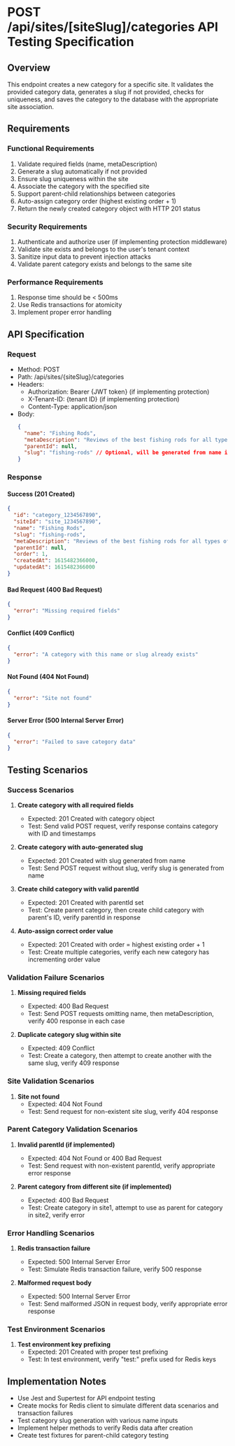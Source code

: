 # POST /api/sites/[siteSlug]/categories API Testing Specification

## Overview

This endpoint creates a new category for a specific site. It validates the provided category data, generates a slug if not provided, checks for uniqueness, and saves the category to the database with the appropriate site association.

## Requirements

### Functional Requirements

1. Validate required fields (name, metaDescription)
2. Generate a slug automatically if not provided
3. Ensure slug uniqueness within the site
4. Associate the category with the specified site
5. Support parent-child relationships between categories
6. Auto-assign category order (highest existing order + 1)
7. Return the newly created category object with HTTP 201 status

### Security Requirements

1. Authenticate and authorize user (if implementing protection middleware)
2. Validate site exists and belongs to the user's tenant context
3. Sanitize input data to prevent injection attacks
4. Validate parent category exists and belongs to the same site

### Performance Requirements

1. Response time should be < 500ms
2. Use Redis transactions for atomicity
3. Implement proper error handling

## API Specification

### Request

- Method: POST
- Path: /api/sites/{siteSlug}/categories
- Headers:
  - Authorization: Bearer {JWT token} (if implementing protection)
  - X-Tenant-ID: {tenant ID} (if implementing protection)
  - Content-Type: application/json
- Body:
  ```json
  {
    "name": "Fishing Rods",
    "metaDescription": "Reviews of the best fishing rods for all types of fishing",
    "parentId": null,
    "slug": "fishing-rods" // Optional, will be generated from name if not provided
  }
  ```

### Response

#### Success (201 Created)

```json
{
  "id": "category_1234567890",
  "siteId": "site_1234567890",
  "name": "Fishing Rods",
  "slug": "fishing-rods",
  "metaDescription": "Reviews of the best fishing rods for all types of fishing",
  "parentId": null,
  "order": 1,
  "createdAt": 1615482366000,
  "updatedAt": 1615482366000
}
```

#### Bad Request (400 Bad Request)

```json
{
  "error": "Missing required fields"
}
```

#### Conflict (409 Conflict)

```json
{
  "error": "A category with this name or slug already exists"
}
```

#### Not Found (404 Not Found)

```json
{
  "error": "Site not found"
}
```

#### Server Error (500 Internal Server Error)

```json
{
  "error": "Failed to save category data"
}
```

## Testing Scenarios

### Success Scenarios

1. **Create category with all required fields**
   - Expected: 201 Created with category object
   - Test: Send valid POST request, verify response contains category with ID and timestamps

2. **Create category with auto-generated slug**
   - Expected: 201 Created with slug generated from name
   - Test: Send POST request without slug, verify slug is generated from name

3. **Create child category with valid parentId**
   - Expected: 201 Created with parentId set
   - Test: Create parent category, then create child category with parent's ID, verify parentId in response

4. **Auto-assign correct order value**
   - Expected: 201 Created with order = highest existing order + 1
   - Test: Create multiple categories, verify each new category has incrementing order value

### Validation Failure Scenarios

1. **Missing required fields**
   - Expected: 400 Bad Request
   - Test: Send POST requests omitting name, then metaDescription, verify 400 response in each case

2. **Duplicate category slug within site**
   - Expected: 409 Conflict
   - Test: Create a category, then attempt to create another with the same slug, verify 409 response

### Site Validation Scenarios

1. **Site not found**
   - Expected: 404 Not Found
   - Test: Send request for non-existent site slug, verify 404 response

### Parent Category Validation Scenarios

1. **Invalid parentId (if implemented)**
   - Expected: 404 Not Found or 400 Bad Request
   - Test: Send request with non-existent parentId, verify appropriate error response

2. **Parent category from different site (if implemented)**
   - Expected: 400 Bad Request
   - Test: Create category in site1, attempt to use as parent for category in site2, verify error

### Error Handling Scenarios

1. **Redis transaction failure**
   - Expected: 500 Internal Server Error
   - Test: Simulate Redis transaction failure, verify 500 response

2. **Malformed request body**
   - Expected: 500 Internal Server Error
   - Test: Send malformed JSON in request body, verify appropriate error response

### Test Environment Scenarios

1. **Test environment key prefixing**
   - Expected: 201 Created with proper test prefixing
   - Test: In test environment, verify "test:" prefix used for Redis keys

## Implementation Notes

- Use Jest and Supertest for API endpoint testing
- Create mocks for Redis client to simulate different data scenarios and transaction failures
- Test category slug generation with various name inputs
- Implement helper methods to verify Redis data after creation
- Create test fixtures for parent-child category testing
